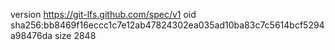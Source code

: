 version https://git-lfs.github.com/spec/v1
oid sha256:bb8469f16eccc1c7e12ab47824302ea035ad10ba83c7c5614bcf5294a98476da
size 2848
